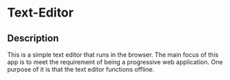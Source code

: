 # Text-Editor

## Description

This is a simple text editor that runs in the browser. The main focus of this app is to meet the requirement of being a progressive web application. One purpose of it is that the text editor functions offline.

